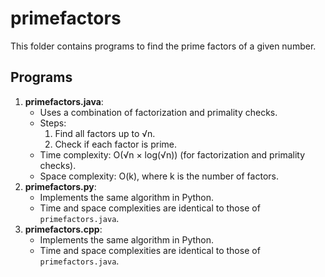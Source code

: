 # primefactors

This folder contains programs to find the prime factors of a given number.

## Programs
1. **primefactors.java**:
   - Uses a combination of factorization and primality checks.
   - Steps:
     1. Find all factors up to √n.
     2. Check if each factor is prime.
   - Time complexity: O(√n × log(√n)) (for factorization and primality checks).
   - Space complexity: O(k), where k is the number of factors.
2. **primefactors.py**:
   - Implements the same algorithm in Python.
   - Time and space complexities are identical to those of `primefactors.java`.
3. **primefactors.cpp**:
   - Implements the same algorithm in Python.
   - Time and space complexities are identical to those of `primefactors.java`.



